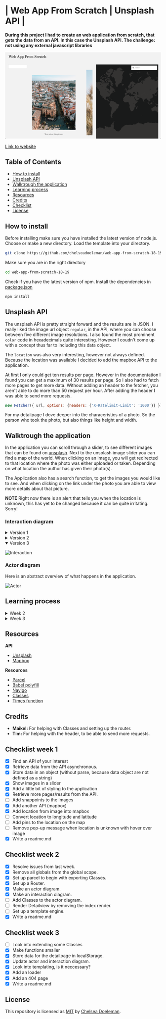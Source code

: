 # | Web App From Scratch | Unsplash API |

**During this project I had to create an web application from scratch, that gets the data from an API. In this case the Unsplash API. The challenge: not using any external javascript libraries**

![Unsplash API](./docs/app3.0.png)

[Link to website](https://web-app-from-scratch-unsplash.netlify.com/)


## Table of Contents
* [How to install](#how-to-install) 
* [Unsplash API](#unsplash-api)
* [Walktrough the application](#walk-trough-the-application) 
* [Learning process](#learning-process)
* [Resources](#resources)
* [Credits](#credits)
* [Checklist](#checklist)
* [License](#license)

## How to install

Before installing make sure you have installed the latest version of node.js.
Choose or make a new directory.
Load the template into your directory.

```bash
git clone https://github.com/chelseadoeleman/web-app-from-scratch-18-19.git
```

Make sure you are in the right directory 
```bash
cd web-app-from-scratch-18-19
```

Check if you have the latest version of npm.
Install the dependencies in [package.json](./package.json)
```bash
npm install
```

## Unsplash API

The unsplash API is pretty straight forward and the results are in JSON. I really liked the image url object ```regular```, in the API, where you can choose between five different image resolutions. I also found the most prominent ```color``` code in hexadecimals quite interesting. However I coudn't come up with a concept thus far to including this data object. 

The ```location``` was also very interesting, however not always defined. Because the location was available I decided to add the mapbox API to the application. 

At first I only could get ten results per page. However in the documentation I found you can get a maximum of 30 results per page. So I also had to fetch more pages to get more data. Without adding an header to the fetcher, you aren't able to do more than 50 request per hour. After adding the header I was able to send more requests.

```js
new Fetcher({ url, options: {headers: {'X-Ratelimit-Limit': '1000'}} }).fetch()
```

For my detailpage I dove deeper into the characeristics of a photo. So the person who took the photo, but also things like height and width. 


## Walktrough the application

In the application you can scroll through a slider, to see different images that can be found on [unsplash](https://unsplash.com/). Next to the unsplash image slider you can find a map of the world. When clicking on an image, you will get redirected to that location where the photo was either uploaded or taken. Depending on what location the author has given their photo(s). 

The Application also has a search function, to get the images you would like to see. And when clicking on the link under the photo you are able to view more details about that picture.

**NOTE** Right now there is an alert that tells you when the location is unknown, this has yet to be changed because it can be quite irritating. Sorry!

### Interaction diagram

<details>
  <summary> Version 1</summary>

  ![Interaction](./docs/interaction.png)
</details>

<details>
  <summary> Version 2</summary>

  ![Interaction](./docs/interaction2.0.png)
</details>

<details open>
  <summary> Version 3</summary>

  ![Interaction](./docs/interaction3.0.png)
</details>



### Actor diagram

Here is an abstract overview  of what happens in the application.

![Actor](./docs/actor2.0.png)

## Learning process

<details>
  <summary> Week 2</summary>

  #### Week 2

  I started this week by looking at the issues that were opened on my github repository. Some I was able to resolve very quickly while others took up a lot more time. Like removing all globals from the global scope. Before I went and did this I dived deeper into Classes and begun with structuring all my files. Because of this I was able to get an better overview on how to divide my main file **app.js** into different files. I made four directory's: 

* helpers
* components
* routes
* views

I did have some issues with Classes, because it was quite a new concept to me especially the constructor function I found pretty hard to grasp. Eventualy I completely refactored my code and removed all globals.
Then I went to set up a Router. This I found the most difficult, because I knew what needed to happen but didn't know where to start. With a lot of help I set up a router and now I'm trying to render my [DetailView](./client/src/js/components/DetailView.js) page on hash. Because of this I wasn't able to dive into templates yet. which is something I still have to do for this week. 

I also improved my previous actor diagram and interaction diagram, altough I still struggle with those. Because I found it difficult to think of a whole file structure when I don't even know what's exactly going in there. 
</details>


<details>
  <summary> Week 3</summary>

  #### Week 3

  This week I started of by dividing my functions into smaller functions. I had really large files that definitely needed to be refactored. Then I wrote some functions to Classes, when possible. I really wanted to dive deeper into the part where I would be extending classes. However because I refactored my code so that some Classes didn't really have the same functionality anymore, it wasn't practical to extend these Classes. I would like to learn more about Classes tho and if I had more time I probably would have looked into this and found a way to try to use it. Alas I broke a lot of functionalities while refactoring my code so I had to resolve a lot of errors. 

  On the second day we did a feedback session with the ruberic, this for me was really insightful. And after the feedback session last friday and discussing it with some classmates we came to the conclusion, that adding a template wouldn't be very usefull, because I don't render that much data. I did add a search function to my application, just so that the user could interact with it more. And added an 404 page and gave the user some feedback. However in the end I didn't get to error handeling. Then I stored the data from [DetailView.js](./client/src/js/components/DetailView.js) into localStorage and retrieved the data, for faster user experience and not to overload the Unsplash API. I also itterated on my Interaction and Actor diagram and made a new version.
</details>


## Resources

**API**
* [Unsplash](https://unsplash.com/developers)
* [Mapbox](https://www.mapbox.com/)

**Resources**
* [Parcel](https://parceljs.org/)
* [Babel polyfill](https://babeljs.io/docs/en/babel-polyfill)
* [Navigo](https://github.com/krasimir/navigo)
* [Classes](https://developer.mozilla.org/nl/docs/Web/JavaScript/Reference/Klasses)
* [Times function](https://stackoverflow.com/questions/3746725/create-a-javascript-array-containing-1-n)

## Credits

*   **Maikel:** For helping with Classes and setting up the router.
*   **Tim:** For helping with the header, to be able to send more requests.

## Checklist week 1
- [x] Find an API of your interest
- [x] Retrieve data from the API asynchronous. 
- [x] Store data in an object (without parse, because data object are not defined as a string)
- [x] Show images in a slider
- [x] Add a little bit of styling to the application
- [x] Retrieve more pages/results from the API. 
- [ ]   Add snappoints to the images
- [x] Add another API (mapbox)
- [x] Add location from image into mapbox
- [ ]   Convert location to longitude and latitude
- [ ]   Add pins to the location on the map
- [ ]   Remove pop-up message when location is unknown with hover over image
- [x] Write a readme.md

## Checklist week 2
- [x] Resolve issues from last week.
- [x] Remove all globals from the global scope. 
- [x] Set up parcel to begin with exporting Classes.
- [x] Set up a Router.
- [x] Make an actor diagram.
- [x] Make an interaction diagram.
- [ ] Add Classes to the actor diagram. 
- [ ] Render Detailview by removing the index render. 
- [ ] Set up a template engine. 
- [x] Write a readme.md

## Checklist week 3
- [ ] Look into extending some Classes
- [x] Make functions smaller
- [x] Store data for the detailpage in localStorage.
- [x] Update actor and interaction diagram.
- [x] Look into templating, is it neccessary?
- [x] Add an loader
- [x] Add an 404 page
- [x] Write a readme.md

## License
This repository is licensed as [MIT](LICENSE) by [Chelsea Doeleman](https://github.com/chelseadoeleman).
